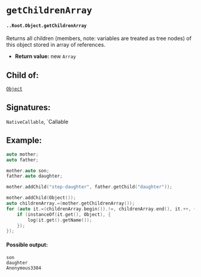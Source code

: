 # `getChildrenArray`

#### `..Root.Object.getChildrenArray`

Returns all children (members, note: variables are treated as tree nodes) of this object stored in array of references.

* **Return value:** new `Array`

## Child of:

[`Object`](docs..Root.Object.md)

## Signatures:

`NativeCallable`, `Callable

## Example:

```c
auto mother;
auto father;

mother.auto son;
father.auto daughter;

mother.addChild("step-daughter", father.getChild("daughter"));

mother.addChild(Object());
auto childrenArray.=(mother.getChildrenArray());
for (auto it.=(childrenArray.begin()).!=, childrenArray.end(), it.++, {
    if (instanceOf(it.get(), Object), {
        log(it.get().getName());
    });
});
```

#### Possible output:

```
son
daughter
Anonymous3384
```
